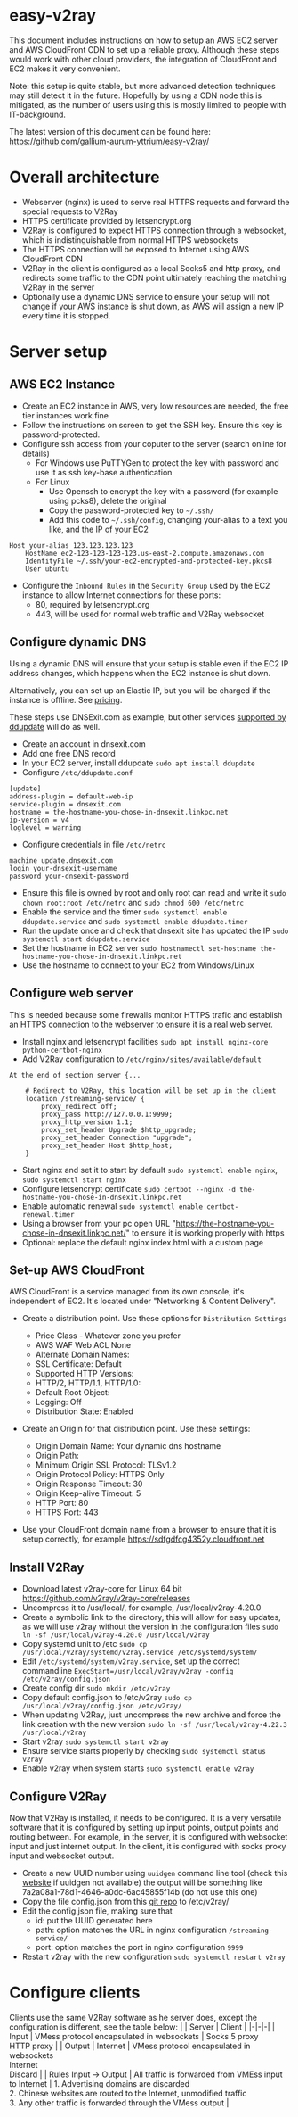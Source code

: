 # easy-v2ray
This document includes instructions on how to setup an AWS EC2 server and AWS CloudFront CDN to set up a reliable proxy. Although these steps would work with other cloud providers, the integration of CloudFront and EC2 makes it very convenient.

Note: this setup is quite stable, but more advanced detection techniques may still detect it in the future. Hopefully by using a CDN node this is mitigated, as the number of users using this is mostly limited to people with IT-background.

The latest version of this document can be found here: https://github.com/gallium-aurum-yttrium/easy-v2ray/

# Overall architecture
 - Webserver (nginx) is used to serve real HTTPS requests and forward the special requests to V2Ray
 - HTTPS certificate provided by letsencrypt.org
 - V2Ray is configured to expect HTTPS connection through a websocket, which is indistinguishable from normal HTTPS websockets
 - The HTTPS connection will be exposed to Internet using AWS CloudFront CDN
 - V2Ray in the client is configured as a local Socks5 and http proxy, and redirects some traffic to the CDN point ultimately reaching the matching V2Ray in the server
 - Optionally use a dynamic DNS service to ensure your setup will not change if your AWS instance is shut down, as AWS will assign a new IP every time it is stopped.
 
# Server setup
## AWS EC2 Instance
  - Create an EC2 instance in AWS, very low resources are needed, the free tier instances work fine
  - Follow the instructions on screen to get the SSH key. Ensure this key is password-protected.
  - Configure ssh access from your coputer to the server (search online for details)
    - For Windows use PuTTYGen to protect the key with password and use it as ssh key-base authentication
    - For Linux
      - Use Openssh to encrypt the key with a password (for example using pcks8), delete the original
      - Copy the password-protected key to `~/.ssh/`
      - Add this code to `~/.ssh/config`, changing your-alias to a text you like, and the IP of your EC2
```
Host your-alias 123.123.123.123
    HostName ec2-123-123-123-123.us-east-2.compute.amazonaws.com
    IdentityFile ~/.ssh/your-ec2-encrypted-and-protected-key.pkcs8
    User ubuntu
```
  - Configure the `Inbound Rules` in the `Security Group` used by the EC2 instance to allow Internet connections for these ports:
    - 80, required by letsencrypt.org
    - 443, will be used for normal web traffic and V2Ray websocket

## Configure dynamic DNS
Using a dynamic DNS will ensure that your setup is stable even if the EC2 IP address changes, which happens when the EC2 instance is shut down.

Alternatively, you can set up an Elastic IP, but you will be charged if the instance is offline. See [pricing](https://aws.amazon.com/premiumsupport/knowledge-center/elastic-ip-charges/).

These steps use DNSExit.com as example, but other services [supported by ddupdate](https://github.com/leamas/ddupdate/tree/devel/plugins) will do as well.
  - Create an account in dnsexit.com
  - Add one free DNS record
  - In your EC2 server, install ddupdate `sudo apt install ddupdate`
  - Configure `/etc/ddupdate.conf`
```
[update]
address-plugin = default-web-ip
service-plugin = dnsexit.com
hostname = the-hostname-you-chose-in-dnsexit.linkpc.net
ip-version = v4
loglevel = warning
```
  - Configure credentials in file `/etc/netrc`
```
machine update.dnsexit.com
login your-dnsexit-username
password your-dnsexit-password
```
  - Ensure this file is owned by root and only root can read and write it `sudo chown root:root /etc/netrc` and `sudo chmod 600 /etc/netrc`
  - Enable the service and the timer `sudo systemctl enable ddupdate.service` and `sudo systemctl enable ddupdate.timer`
  - Run the update once and check that dnsexit site has updated the IP `sudo systemctl start ddupdate.service`
  - Set the hostname in EC2 server `sudo hostnamectl set-hostname the-hostname-you-chose-in-dnsexit.linkpc.net`
  - Use the hostname to connect to your EC2 from Windows/Linux

## Configure web server
This is needed because some firewalls monitor HTTPS trafic and establish an HTTPS connection to the webserver to ensure it is a real web server.
  - Install nginx and letsencrypt facilities `sudo apt install nginx-core python-certbot-nginx`
  - Add V2Ray configuration to `/etc/nginx/sites/available/default`
```
At the end of section server {...

    # Redirect to V2Ray, this location will be set up in the client
    location /streaming-service/ {
        proxy_redirect off;
        proxy_pass http://127.0.0.1:9999;
        proxy_http_version 1.1;
        proxy_set_header Upgrade $http_upgrade;
        proxy_set_header Connection "upgrade";
        proxy_set_header Host $http_host;
    }
```
  - Start nginx and set it to start by default `sudo systemctl enable nginx`, `sudo systemctl start nginx`
  - Configure letsencrypt certificate `sudo certbot --nginx -d the-hostname-you-chose-in-dnsexit.linkpc.net`
  - Enable automatic renewal `sudo systemctl enable certbot-renewal.timer`
  - Using a browser from your pc open URL "https://the-hostname-you-chose-in-dnsexit.linkpc.net/" to ensure it is working properly with https
  - Optional: replace the default nginx index.html with a custom page

## Set-up AWS CloudFront
AWS CloudFront is a service managed from its own console, it's independent of EC2. It's located under "Networking & Content Delivery".

  - Create a distribution point. Use these options for `Distribution Settings`
    - Price Class - Whatever zone you prefer
    - AWS WAF Web ACL	None
    - Alternate Domain Names: 
    - SSL Certificate: Default
    - Supported HTTP Versions: 
    - HTTP/2, HTTP/1.1, HTTP/1.0: 
    - Default Root Object: 
    - Logging: Off
    - Distribution State: Enabled

  - Create an Origin for that distribution point. Use these settings:
    - Origin Domain Name: Your dynamic dns hostname
    - Origin Path: 
    - Minimum Origin SSL Protocol: TLSv1.2
    - Origin Protocol Policy: HTTPS Only
    - Origin Response Timeout: 30
    - Origin Keep-alive Timeout: 5
    - HTTP Port: 80
    - HTTPS Port: 443
  - Use your CloudFront domain name from a browser to ensure that it is setup correctly, for example https://sdfgdfcg4352y.cloudfront.net

## Install V2Ray
  - Download latest v2ray-core for Linux 64 bit https://github.com/v2ray/v2ray-core/releases
  - Uncompress it to /usr/local/, for example, /usr/local/v2ray-4.20.0
  - Create a symbolic link to the directory, this will allow for easy updates, as we will use v2ray without the version in the configuration files `sudo ln -sf /usr/local/v2ray-4.20.0 /usr/local/v2ray`
  - Copy systemd unit to /etc `sudo cp /usr/local/v2ray/systemd/v2ray.service /etc/systemd/system/`
  - Edit `/etc/systemd/system/v2ray.service`, set up the correct commandline `ExecStart=/usr/local/v2ray/v2ray -config /etc/v2ray/config.json`
  - Create config dir `sudo mkdir /etc/v2ray`
  - Copy default config.json to /etc/v2ray `sudo cp /usr/local/v2ray/config.json /etc/v2ray/`
  - When updating V2Ray, just uncompress the new archive and force the link creation with the new version `sudo ln -sf /usr/local/v2ray-4.22.3 /usr/local/v2ray`
  - Start v2ray `sudo systemctl start v2ray`
  - Ensure service starts properly by checking `sudo systemctl status v2ray`
  - Enable v2ray when system starts `sudo systemctl enable v2ray`

## Configure V2Ray
Now that V2Ray is installed, it needs to be configured. It is a very versatile software that it is configured by setting up input points, output points and routing between. For example, in the server, it is configured with websocket input and just internet output. In the client, it is configured with socks proxy input and websocket output.

  - Create a new UUID number using `uuidgen` command line tool (check this [website](https://www.uuidgenerator.net/) if uuidgen not available) the output will be something like 7a2a08a1-78d1-4646-a0dc-6ac45855f14b (do not use this one)
  - Copy the file config.json from this [git repo](https://github.com/gallium-aurum-yttrium/easy-v2ray/) to /etc/v2ray/
  - Edit the config.json file, making sure that
    - id: put the UUID generated here
    - path: option matches the URL in nginx configuration `/streaming-service/`
    - port: option matches the port in nginx configuration `9999`
  - Restart v2ray with the new configuration `sudo systemctl restart v2ray`

# Configure clients
Clients use the same V2Ray software as he server does, except the configuration is different, see the table below:
|  | Server | Client |
|-|-|-|
| Input | VMess protocol encapsulated in websockets | Socks 5 proxy<br>HTTP proxy |
| Output | Internet | VMess protocol encapsulated in websockets<br>Internet<br>Discard |
| Rules Input -> Output | All traffic is forwarded from VMEss input to Internet | 1. Advertising domains are discarded<br>2. Chinese websites are routed to the Internet, unmodified traffic<br>3. Any other traffic is forwarded through the VMess output |

